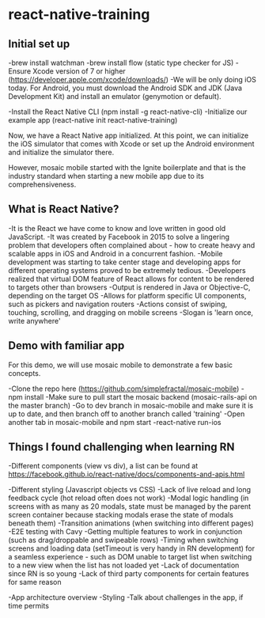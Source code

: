 # react-native-training

## Initial set up

-brew install watchman
-brew install flow (static type checker for JS)
-Ensure Xcode version of 7 or higher (https://developer.apple.com/xcode/downloads/)
-We will be only doing iOS today. For Android, you must download the Android SDK and JDK (Java Development Kit) and install an emulator (genymotion or default).

-Install the React Native CLI (npm install -g react-native-cli)
-Initialize our example app (react-native init react-native-training)

Now, we have a React Native app initialized. At this point, we can initialize the iOS simulator that comes with Xcode or set up the Android environment and initialize the simulator there.

However, mosaic mobile started with the Ignite boilerplate and that is the industry standard when starting a new mobile app due to its comprehensiveness.


## What is React Native?

-It is the React we have come to know and love written in good old JavaScript.
-It was created by Facebook in 2015 to solve a lingering problem that developers often complained about - how to create heavy and scalable apps in iOS and Android in a concurrent fashion.
-Mobile development was starting to take center stage and developing apps for different operating systems proved to be extremely tedious.
-Developers realized that virtual DOM feature of React allows for content to be rendered to targets other than browsers
-Output is rendered in Java or Objective-C, depending on the target OS
-Allows for platform specific UI components, such as pickers and navigation routers
-Actions consist of swiping, touching, scrolling, and dragging on mobile screens
-Slogan is 'learn once, write anywhere'

## Demo with familiar app

For this demo, we will use mosaic mobile to demonstrate a few basic concepts.

-Clone the repo here (https://github.com/simplefractal/mosaic-mobile)
-npm install
-Make sure to pull start the mosaic backend (mosaic-rails-api on the master branch)
-Go to dev branch in mosaic-mobile and make sure it is up to date, and then branch off to another branch called 'training'
-Open another tab in mosaic-mobile and npm start
-react-native run-ios

## Things I found challenging when learning RN

-Different components (view vs div), a list can be found at https://facebook.github.io/react-native/docs/components-and-apis.html

-Different styling (Javascript objects vs CSS)
-Lack of live reload and long feedback cycle (hot reload often does not work)
-Modal logic handling (in screens with as many as 20 modals, state must be managed by the parent screen container because stacking modals erase the state of modals beneath them)
-Transition animations (when switching into different pages)
-E2E testing with Cavy
-Getting multiple features to work in conjunction (such as drag/droppable and swipeable rows)
-Timing when switching screens and loading data (setTimeout is very handy in RN development) for a seamless experience - such as DOM unable to target list when switching to a new view when the list has not loaded yet
-Lack of documentation since RN is so young
-Lack of third party components for certain features for same reason


-App architecture overview
-Styling
-Talk about challenges in the app, if time permits
